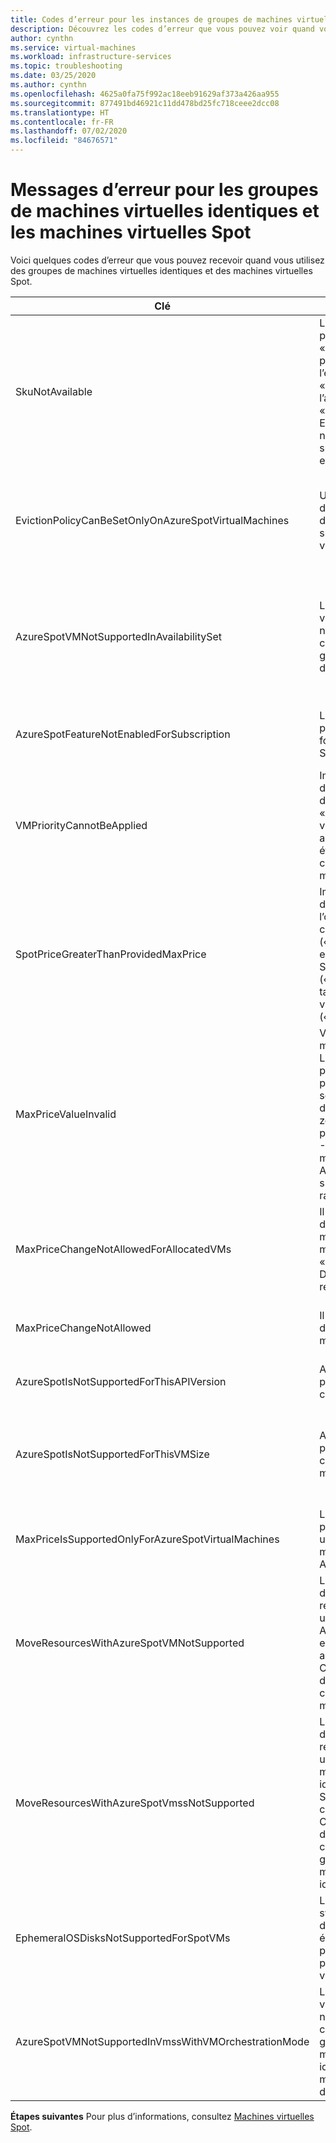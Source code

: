 ```yaml
---
title: Codes d’erreur pour les instances de groupes de machines virtuelles identiques et les machines virtuelles Azure Spot
description: Découvrez les codes d’erreur que vous pouvez voir quand vous utilisez des instances de groupes de machines virtuelles identiques et des machines virtuelles Spot.
author: cynthn
ms.service: virtual-machines
ms.workload: infrastructure-services
ms.topic: troubleshooting
ms.date: 03/25/2020
ms.author: cynthn
ms.openlocfilehash: 4625a0fa75f992ac18eeb91629af373a426aa955
ms.sourcegitcommit: 877491bd46921c11dd478bd25fc718ceee2dcc08
ms.translationtype: HT
ms.contentlocale: fr-FR
ms.lasthandoff: 07/02/2020
ms.locfileid: "84676571"
---
```

# <a name="error-messages-for-spot-vms-and-scale-sets"></a>Messages d’erreur pour les groupes de machines virtuelles identiques et les machines virtuelles Spot

Voici quelques codes d’erreur que vous pouvez recevoir quand vous utilisez des groupes de machines virtuelles identiques et des machines virtuelles Spot.


| Clé | Message | Description |
|-----|---------|-------------|
| SkuNotAvailable | Le niveau demandé pour la ressource « \<resource\> » n’est pas disponible dans l’emplacement « \<location\> » pour l’abonnement « \<subscriptionID\> ». Essayez un autre niveau ou déployez sur un autre emplacement. | Il n’y a pas assez de capacité Azure Spot sur cet emplacement pour créer votre machine virtuelle ou votre instance de groupe de machines virtuelles identiques. |
| EvictionPolicyCanBeSetOnlyOnAzureSpotVirtualMachines  |  Une stratégie d’éviction peut être définie seulement sur des machines virtuelles Azure Spot. | Cette machine virtuelle n’étant pas une machine virtuelle Spot, vous ne pouvez pas définir la stratégie d’éviction. |
| AzureSpotVMNotSupportedInAvailabilitySet  |  Les machines virtuelles Azure Spot ne sont pas prises en charge dans les groupes à haute disponibilité. | Vous devez choisir d’utiliser une machine virtuelle Spot, ou bien une machine virtuelle dans un groupe à haute disponibilité ; vous ne pouvez pas choisir les deux. |
| AzureSpotFeatureNotEnabledForSubscription  |  L’abonnement n’est pas activé avec la fonctionnalité Azure Spot. | Utilisez un abonnement qui prend en charge les machines virtuelles Spot. |
| VMPriorityCannotBeApplied  |  Impossible d’appliquer la valeur de priorité spécifiée « {0} » à la machine virtuelle « {1} », car aucune priorité n’a été spécifiée à la création de la machine virtuelle. | Spécifiez la priorité lors de la création de la machine virtuelle. |
| SpotPriceGreaterThanProvidedMaxPrice  |  Impossible d’effectuer l’opération « {0} », car le prix maximal (« {1} USD ») fourni est inférieur au prix Spot actuel (« {2} USD ») pour la taille de machine virtuelle Azure Spot (« {3} »). | Sélectionnez un prix maximal supérieur. Pour plus d’informations, consultez les informations sur les prix pour [Linux](https://azure.microsoft.com/pricing/details/virtual-machines/linux/) ou [Windows](https://azure.microsoft.com/pricing/details/virtual-machines/windows/).|
| MaxPriceValueInvalid  |  Valeur du prix maximal non valide. Les seules valeurs prises en charge pour le prix maximal sont -1 ou un chiffre décimal supérieur à zéro. Une valeur de prix maximal égale à -1 indique que la machine virtuelle Azure Spot n’est pas supprimée pour des raisons de prix. | Entrez un prix maximal valide. Pour plus d’informations, consultez les prix pour [Linux](https://azure.microsoft.com/pricing/details/virtual-machines/linux/) ou [Windows](https://azure.microsoft.com/pricing/details/virtual-machines/windows/). |
| MaxPriceChangeNotAllowedForAllocatedVMs | Il n’est pas autorisé de changer le prix maximal quand la machine virtuelle « {0} » est allouée. Désallouez-la et réessayez. | Arrêtez\désallouez la machine virtuelle afin que vous puissiez changer de prix maximal. |
| MaxPriceChangeNotAllowed | Il n’est pas autorisé de changer le prix maximal. | Vous ne pouvez pas changer de prix maximal pour cette machine virtuelle. |
| AzureSpotIsNotSupportedForThisAPIVersion  |  Azure Spot n’est pas pris en charge pour cette version d’API. | La version d’API doit être 2019-03-01. |
| AzureSpotIsNotSupportedForThisVMSize  |  Azure Spot n’est pas pris en charge pour cette taille de machine virtuelle {0}. | Sélectionnez une autre taille de machine virtuelle. Pour plus d’informations, consultez [Machines virtuelles Spot](./linux/spot-vms.md). |
| MaxPriceIsSupportedOnlyForAzureSpotVirtualMachines  |  Le prix maximal est pris en charge uniquement pour les machines virtuelles Azure Spot. | Pour plus d’informations, consultez [Machines virtuelles Spot](./linux/spot-vms.md). |
| MoveResourcesWithAzureSpotVMNotSupported  |  La demande de déplacement de ressources contient une machine virtuelle Azure Spot. Non pris en charge actuellement. Consultez les détails de l’erreur pour connaître les ID des machines virtuelles. | Vous ne pouvez pas déplacer des machines virtuelles Spot. |
| MoveResourcesWithAzureSpotVmssNotSupported  |  La demande de déplacement de ressources contient un groupe de machines virtuelles identiques Azure Spot. Non pris en charge actuellement. Consultez les détails de l’erreur pour connaître les ID des groupes de machines virtuelles identiques. | Vous ne pouvez pas déplacer des instances de groupes de machines virtuelles identiques Spot. |
| EphemeralOSDisksNotSupportedForSpotVMs | Les disques de système d’exploitation éphémères ne sont pas pris en charge pour les machines virtuelles Spot. | Utilisez un disque de système d'exploitation standard pour votre machine virtuelle Spot. |
| AzureSpotVMNotSupportedInVmssWithVMOrchestrationMode | Les machines virtuelles Azure Spot ne sont pas prises en charge dans les groupes de machines virtuelles identiques avec le mode d’orchestration de machine virtuelle. | Définissez le mode d’orchestration sur le groupe de machines virtuelles identiques pour utiliser des instances Spot. |


**Étapes suivantes** Pour plus d’informations, consultez [Machines virtuelles Spot](./linux/spot-vms.md).